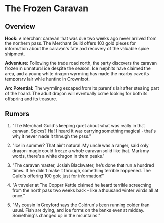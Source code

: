 # The Frozen Caravan

## Overview

**Hook:** A merchant caravan that was due two weeks ago never arrived from the northern pass. The Merchant Guild offers 100 gold pieces for information about the caravan's fate and recovery of the valuable spice shipment.

**Adventure:** Following the trade road north, the party discovers the caravan frozen in unnatural ice despite the season. Ice mephits have claimed the area, and a young white dragon wyrmling has made the nearby cave its temporary lair while hunting in Crownfoot.

**Arc Potential:** The wyrmling escaped from its parent's lair after stealing part of the hoard. The adult dragon will eventually come looking for both its offspring and its treasure.

## Rumors

1. "The Merchant Guild's keeping quiet about what was really in that caravan. Spices? Ha! I heard it was carrying something magical - that's why it never made it through the pass."

2. "Ice in summer? That ain't natural. My uncle was a ranger, said only dragon-magic could freeze a whole caravan solid like that. Mark my words, there's a white dragon in them peaks."

3. "The caravan master, Josiah Blackwater, he's done that run a hundred times. If he didn't make it through, something terrible happened. The Guild's offering 100 gold just for information!"

4. "A traveler at The Copper Kettle claimed he heard terrible screeching from the north pass two weeks back - like a thousand winter winds all at once."

5. "My cousin in Greyford says the Coldrun's been running colder than usual. Fish are dying, and ice forms on the banks even at midday. Something's changed up in the mountains."
